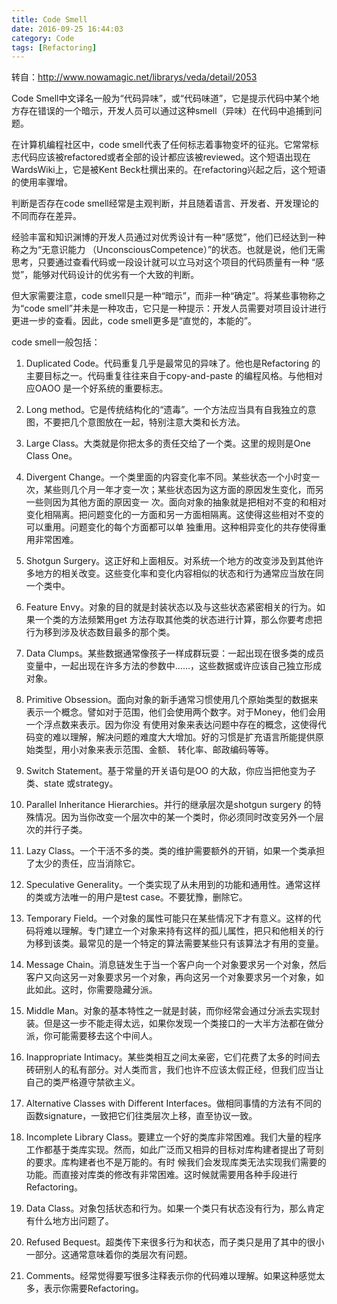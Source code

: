 ```yaml
---
title: Code Smell
date: 2016-09-25 16:44:03
category: Code
tags: [Refactoring]
---
```

转自：http://www.nowamagic.net/librarys/veda/detail/2053

Code Smell中文译名一般为“代码异味”，或“代码味道”，它是提示代码中某个地方存在错误的一个暗示，开发人员可以通过这种smell（异味）在代码中追捕到问题。

在计算机编程社区中，code smell代表了任何标志着事物变坏的征兆。它常常标志代码应该被refactored或者全部的设计都应该被reviewed。这个短语出现在 WardsWiki上，它是被Kent Beck杜撰出来的。在refactoring兴起之后，这个短语的使用率骤增。

判断是否存在code smell经常是主观判断，并且随着语言、开发者、开发理论的不同而存在差异。

经验丰富和知识渊博的开发人员通过对优秀设计有一种“感觉”，他们已经达到一种称之为“无意识能力 （UnconsciousCompetence）”的状态。也就是说，他们无需思考，只要通过查看代码或一段设计就可以立马对这个项目的代码质量有一种 “感觉”，能够对代码设计的优劣有一个大致的判断。

但大家需要注意，code smell只是一种“暗示”，而非一种“确定”。将某些事物称之为“code smell”并未是一种攻击，它只是一种提示：开发人员需要对项目设计进行更进一步的查看。因此，code smell更多是“直觉的，本能的”。

code smell一般包括：

1. Duplicated Code。代码重复几乎是最常见的异味了。他也是Refactoring 的主要目标之一。代码重复往往来自于copy-and-paste 的编程风格。与他相对应OAOO 是一个好系统的重要标志。

2. Long method。它是传统结构化的“遗毒”。一个方法应当具有自我独立的意图，不要把几个意图放在一起，特别注意大类和长方法。

3. Large Class。大类就是你把太多的责任交给了一个类。这里的规则是One Class One。

4. Divergent Change。一个类里面的内容变化率不同。某些状态一个小时变一次，某些则几个月一年才变一次；某些状态因为这方面的原因发生变化，而另一些则因为其他方面的原因变一 次。面向对象的抽象就是把相对不变的和相对变化相隔离。把问题变化的一方面和另一方面相隔离。这使得这些相对不变的可以重用。问题变化的每个方面都可以单 独重用。这种相异变化的共存使得重用非常困难。

5. Shotgun Surgery。这正好和上面相反。对系统一个地方的改变涉及到其他许多地方的相关改变。这些变化率和变化内容相似的状态和行为通常应当放在同一个类中。

6. Feature Envy。对象的目的就是封装状态以及与这些状态紧密相关的行为。如果一个类的方法频繁用get 方法存取其他类的状态进行计算，那么你要考虑把行为移到涉及状态数目最多的那个类。

7. Data Clumps。某些数据通常像孩子一样成群玩耍：一起出现在很多类的成员变量中，一起出现在许多方法的参数中……，这些数据或许应该自己独立形成对象。

8. Primitive Obsession。面向对象的新手通常习惯使用几个原始类型的数据来表示一个概念。譬如对于范围，他们会使用两个数字。对于Money，他们会用一个浮点数来表示。因为你没 有使用对象来表达问题中存在的概念，这使得代码变的难以理解，解决问题的难度大大增加。好的习惯是扩充语言所能提供原始类型，用小对象来表示范围、金额、 转化率、邮政编码等等。

9. Switch Statement。基于常量的开关语句是OO 的大敌，你应当把他变为子类、state 或strategy。

9. Parallel Inheritance Hierarchies。并行的继承层次是shotgun surgery 的特殊情况。因为当你改变一个层次中的某一个类时，你必须同时改变另外一个层次的并行子类。

10. Lazy Class。一个干活不多的类。类的维护需要额外的开销，如果一个类承担了太少的责任，应当消除它。

11. Speculative Generality。一个类实现了从未用到的功能和通用性。通常这样的类或方法唯一的用户是test case。不要犹豫，删除它。

12. Temporary Field。一个对象的属性可能只在某些情况下才有意义。这样的代码将难以理解。专门建立一个对象来持有这样的孤儿属性，把只和他相关的行为移到该类。最常见的是一个特定的算法需要某些只有该算法才有用的变量。

13. Message Chain。消息链发生于当一个客户向一个对象要求另一个对象，然后客户又向这另一对象要求另一个对象，再向这另一个对象要求另一个对象，如此如此。这时，你需要隐藏分派。

14. Middle Man。对象的基本特性之一就是封装，而你经常会通过分派去实现封装。但是这一步不能走得太远，如果你发现一个类接口的一大半方法都在做分派，你可能需要移去这个中间人。

15. Inappropriate Intimacy。某些类相互之间太亲密，它们花费了太多的时间去砖研别人的私有部分。对人类而言，我们也许不应该太假正经，但我们应当让自己的类严格遵守禁欲主义。

16. Alternative Classes with Different Interfaces。做相同事情的方法有不同的函数signature，一致把它们往类层次上移，直至协议一致。

17. Incomplete Library Class。要建立一个好的类库非常困难。我们大量的程序工作都基于类库实现。然而，如此广泛而又相异的目标对库构建者提出了苛刻的要求。库构建者也不是万能的。有时 候我们会发现库类无法实现我们需要的功能。而直接对库类的修改有非常困难。这时候就需要用各种手段进行Refactoring。

18. Data Class。对象包括状态和行为。如果一个类只有状态没有行为，那么肯定有什么地方出问题了。

19. Refused Bequest。超类传下来很多行为和状态，而子类只是用了其中的很小一部分。这通常意味着你的类层次有问题。

20. Comments。经常觉得要写很多注释表示你的代码难以理解。如果这种感觉太多，表示你需要Refactoring。